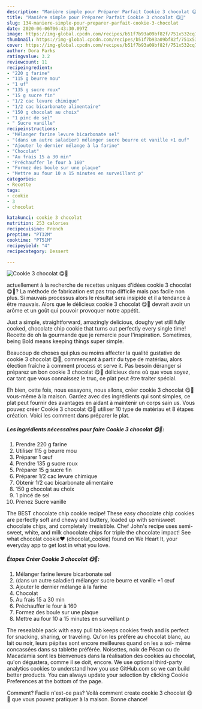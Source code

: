 ```yaml
---
description: "Manière simple pour Préparer Parfait Cookie 3 chocolat 😋🍫"
title: "Manière simple pour Préparer Parfait Cookie 3 chocolat 😋🍫"
slug: 134-maniere-simple-pour-preparer-parfait-cookie-3-chocolat
date: 2020-06-06T06:43:30.097Z
image: https://img-global.cpcdn.com/recipes/b51f7b93a09bf82f/751x532cq70/cookie-3-chocolat-😋🍫-photo-principale-de-la-recette.jpg
thumbnail: https://img-global.cpcdn.com/recipes/b51f7b93a09bf82f/751x532cq70/cookie-3-chocolat-😋🍫-photo-principale-de-la-recette.jpg
cover: https://img-global.cpcdn.com/recipes/b51f7b93a09bf82f/751x532cq70/cookie-3-chocolat-😋🍫-photo-principale-de-la-recette.jpg
author: Dora Parks
ratingvalue: 3.2
reviewcount: 11
recipeingredient:
- "220 g farine"
- "115 g beurre mou"
- "1 uf"
- "135 g sucre roux"
- "15 g sucre fin"
- "1/2 cac levure chimique"
- "1/2 cac bicarbonate alimentaire"
- "150 g chocolat au choix"
- "1 pinc de sel"
- " Sucre vanille"
recipeinstructions:
- "Mélanger farine levure bicarbonate sel"
- "(dans un autre saladier) mélanger sucre beurre et vanille +1 œuf"
- "Ajouter le dernier mélange à la farine"
- "Chocolat"
- "Au frais 15 a 30 min"
- "Préchauffer le four à 160"
- "Formez des boule sur une plaque"
- "Mettre au four 10 a 15 minutes en surveillant p"
categories:
- Recette
tags:
- cookie
- 3
- chocolat

katakunci: cookie 3 chocolat 
nutrition: 253 calories
recipecuisine: French
preptime: "PT32M"
cooktime: "PT51M"
recipeyield: "4"
recipecategory: Dessert

---
```



![Cookie 3 chocolat 😋🍫](https://img-global.cpcdn.com/recipes/b51f7b93a09bf82f/751x532cq70/cookie-3-chocolat-😋🍫-photo-principale-de-la-recette.jpg)

actuellement à la recherche de recettes uniques d'idées cookie 3 chocolat 😋🍫? La méthode de fabrication est pas trop difficile mais pas facile non plus. Si mauvais processus alors le résultat sera insipide et il a tendance à être mauvais. Alors que le délicieux cookie 3 chocolat 😋🍫 devrait avoir un arôme et un goût qui pouvoir provoquer notre appétit.

Just a simple, straightforward, amazingly delicious, doughy yet still fully cooked, chocolate chip cookie that turns out perfectly every single time! Recette de oh la gourmande que je remercie pour l&#39;inspiration. Sometimes, being Bold means keeping things super simple.

Beaucoup de choses qui plus ou moins affecter la qualité gustative de cookie 3 chocolat 😋🍫, commençant à partir du type de matériau, alors élection fraîche à comment process et serve it. Pas besoin déranger si préparez un bon cookie 3 chocolat 😋🍫 délicieux dans où que vous soyez, car tant que vous connaissez le truc, ce plat peut être traiter spécial.


Eh bien, cette fois, nous essayons, nous allons, créer cookie 3 chocolat 😋🍫 vous-même à la maison. Gardez avec des ingrédients qui sont simples, ce plat peut fournir des avantages en aidant à maintenir un corps sain us. Vous pouvez créer Cookie 3 chocolat 😋🍫 utiliser 10 type de matériau et 8 étapes création. Voici les comment dans préparer le plat.

<!--inarticleads1-->

##### Les ingrédients nécessaires pour faire Cookie 3 chocolat 😋🍫:

1. Prendre 220 g farine
1. Utiliser 115 g beurre mou
1. Préparer 1 œuf
1. Prendre 135 g sucre roux
1. Préparer 15 g sucre fin
1. Préparer 1/2 cac levure chimique
1. Obtenir 1/2 cac bicarbonate alimentaire
1.  150 g chocolat au choix
1.  1 pincé de sel
1. Prenez  Sucre vanille


The BEST chocolate chip cookie recipe! These easy chocolate chip cookies are perfectly soft and chewy and buttery, loaded up with semisweet chocolate chips, and completely irresistible. Chef John&#39;s recipe uses semi-sweet, white, and milk chocolate chips for triple the chocolate impact! See what chocolat cookie❤️ (chocolat_cookie) found on We Heart It, your everyday app to get lost in what you love. 

<!--inarticleads2-->

##### Étapes Créer Cookie 3 chocolat 😋🍫:

1. Mélanger farine levure bicarbonate sel
1. (dans un autre saladier) mélanger sucre beurre et vanille +1 œuf
1. Ajouter le dernier mélange à la farine
1. Chocolat
1. Au frais 15 a 30 min
1. Préchauffer le four à 160
1. Formez des boule sur une plaque
1. Mettre au four 10 a 15 minutes en surveillant p


The resealable pack with easy pull tab keeps cookies fresh and is perfect for snacking, sharing, or traveling. Qu&#39;on les préfère au chocolat blanc, au lait ou noir, leurs pépites sont encore meilleures quand on les a soi- même concassées dans sa tablette préférée. Noisettes, noix de Pécan ou de Macadamia sont les bienvenues dans la réalisation des cookies au chocolat, qu&#39;on dégustera, comme il se doit, encore. We use optional third-party analytics cookies to understand how you use GitHub.com so we can build better products. You can always update your selection by clicking Cookie Preferences at the bottom of the page. 


Comment? Facile n'est-ce pas? Voilà comment create cookie 3 chocolat 😋🍫 que vous pouvez pratiquer à la maison. Bonne chance!
